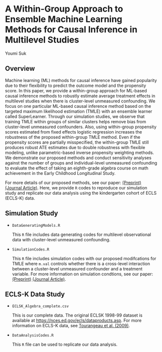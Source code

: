 # A Within-Group Approach to Ensemble Machine Learning Methods for Causal Inference in Multilevel Studies

Youmi Suk

## Overview

Machine learning (ML) methods for causal inference have gained popularity due to their flexibility to predict the outcome model and the propensity score. In this paper, we provide a within-group approach for ML-based causal inference methods to robustly estimate average treatment effects in multilevel studies when there is cluster-level unmeasured confounding. We focus on one particular ML-based causal inference method based on the targeted maximum likelihood estimation (TMLE) with an ensemble learner called SuperLearner. Through our simulation studies, we observe that training TMLE within groups of similar clusters helps remove bias from cluster-level unmeasured confounders. Also, using within-group propensity scores estimated from fixed effects logistic regression increases the robustness of the proposed within-group TMLE method. Even if the propensity scores are partially misspecified, the within-group TMLE still produces robust ATE estimates due to double robustness with flexible modeling, unlike parametric-based inverse propensity weighting methods. We demonstrate our proposed methods and conduct sensitivity analyses against the number of groups and individual-level unmeasured confounding to evaluate the effect of taking an eighth-grade algebra course on math achievement in the Early Childhood Longitudinal Study.

For more details of our proposed methods, see our paper: [(Preprint)](https://psyarxiv.com/8s7ut/) [(Journal Article)](https://doi.org/10.3102/10769986231162096). 
Here, we provide `R` codes to reproduce our simulation study and replicate our data analysis using the kindergarten cohort of ECLS (ECLS-K) data. 

## Simulation Study

* `DataGeneratingModels.R`  

   This `R` file includes data generating codes for multilevel observational data with cluster-level unmeasured confounding.

* `SimulationCodes.R`
 
   This `R` file includes simulation codes with our proposed modifcations for TMLE where `m.val` controls whether there is a cross-level interaction between a cluster-level unmeasured confounder and a treatment variable. For more information on simulation condtions, see our paper: [(Preprint)](https://psyarxiv.com/8s7ut/) [(Journal Article)](https://doi.org/10.3102/10769986231162096). 


## ECLS-K Data Study

* `ECLSK_Algebra_complete.csv`

  This is our complete data. The original ECLSK 1998-99 dataset is available at https://nces.ed.gov/ecls/dataproducts.asp. For more information on ECLS-K data, see [Tourangeau et al. (2009)](https://nces.ed.gov/pubs2009/2009003.pdf).

* `DataAnalysisCodes.R` 
 
   This `R` file can be used to replicate our data analysis.
   
